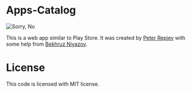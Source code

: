 # Apps-Catalog
![Sorry, No](https://i.imgur.com/Vta3x9H.png)

This is a web app similar to Play Store.
It was created by [Peter Repiev](https://github.com/Potriashka) with some help from [Bekhruz Niyazov](https://github.com/BekhruzSNiyazov).
# License
This code is licensed with MIT license.
